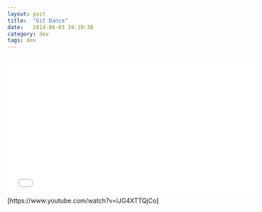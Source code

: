 ```yaml
---
layout: post
title:  "Git Dance"
date:   2014-06-03 19:10:38
category: dev
tags: dev
---
```


<iframe width="560" height="315" src="//www.youtube.com/embed/lJG4XTTQjCo" frameborder="0" allowfullscreen></iframe>
[https://www.youtube.com/watch?v=lJG4XTTQjCo]

[https://www.youtube.com/watch?v=lJG4XTTQjCo]: https://www.youtube.com/watch?v=lJG4XTTQjCo
